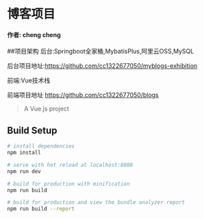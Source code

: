 # 博客项目
####  作者: cheng cheng

##项目架构
后台:Springboot全家桶,MybatisPlus,阿里云OSS,MySQL

后台项目地址:https://github.com/cc1322677050/myblogs-exhibition



前端:Vue技术栈

前端项目地址 https://github.com/cc1322677050/blogs


> A Vue.js project

## Build Setup

``` bash
# install dependencies
npm install

# serve with hot reload at localhost:8080
npm run dev

# build for production with minification
npm run build

# build for production and view the bundle analyzer report
npm run build --report
```

